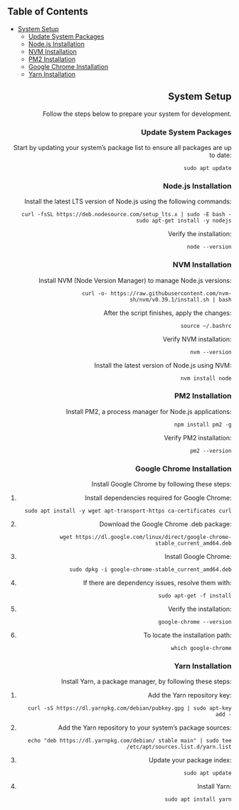 
<h2 id="table-of-contents">Table of Contents</h2>
<ul>
  <li><a href="#system-setup">System Setup</a>
    <ul>
      <li><a href="#update-system-packages">Update System Packages</a></li>
      <li><a href="#nodejs-installation">Node.js Installation</a></li>
      <li><a href="#nvm-installation">NVM Installation</a></li>
      <li><a href="#pm2-installation">PM2 Installation</a></li>
      <li><a href="#google-chrome-installation">Google Chrome Installation</a></li>
      <li><a href="#yarn-installation">Yarn Installation</a></li>
    </ul>
  </li>
</ul>

<div align="right">

<h2 id="system-setup">System Setup</h2>
<p>Follow the steps below to prepare your system for development.</p>

<h3 id="update-system-packages">Update System Packages</h3>
<p>Start by updating your system’s package list to ensure all packages are up to date:</p>
<pre><code class="language-bash">sudo apt update
</code></pre>

<h3 id="nodejs-installation">Node.js Installation</h3>
<p>Install the latest LTS version of Node.js using the following commands:</p>
<pre><code class="language-bash">curl -fsSL https://deb.nodesource.com/setup_lts.x | sudo -E bash -
sudo apt-get install -y nodejs
</code></pre>
<p>Verify the installation:</p>
<pre><code class="language-bash">node --version
</code></pre>

<h3 id="nvm-installation">NVM Installation</h3>
<p>Install NVM (Node Version Manager) to manage Node.js versions:</p>
<pre><code class="language-bash">curl -o- https://raw.githubusercontent.com/nvm-sh/nvm/v0.39.1/install.sh | bash
</code></pre>
<p>After the script finishes, apply the changes:</p>
<pre><code class="language-bash">source ~/.bashrc
</code></pre>
<p>Verify NVM installation:</p>
<pre><code class="language-bash">nvm --version
</code></pre>
<p>Install the latest version of Node.js using NVM:</p>
<pre><code class="language-bash">nvm install node
</code></pre>

<h3 id="pm2-installation">PM2 Installation</h3>
<p>Install PM2, a process manager for Node.js applications:</p>
<pre><code class="language-bash">npm install pm2 -g
</code></pre>
<p>Verify PM2 installation:</p>
<pre><code class="language-bash">pm2 --version
</code></pre>

<h3 id="google-chrome-installation">Google Chrome Installation</h3>
<p>Install Google Chrome by following these steps:</p>
<ol>
  <li>
    <p>Install dependencies required for Google Chrome:</p>
    <pre><code class="language-bash">sudo apt install -y wget apt-transport-https ca-certificates curl</code></pre>
  </li>
  <li>
    <p>Download the Google Chrome .deb package:</p>
    <pre><code class="language-bash">wget https://dl.google.com/linux/direct/google-chrome-stable_current_amd64.deb</code></pre>
  </li>
  <li>
    <p>Install Google Chrome:</p>
    <pre><code class="language-bash">sudo dpkg -i google-chrome-stable_current_amd64.deb</code></pre>
  </li>
  <li>
    <p>If there are dependency issues, resolve them with:</p>
    <pre><code class="language-bash">sudo apt-get -f install</code></pre>
  </li>
  <li>
    <p>Verify the installation:</p>
    <pre><code class="language-bash">google-chrome --version</code></pre>
  </li>
  <li>
    <p>To locate the installation path:</p>
    <pre><code class="language-bash">which google-chrome</code></pre>
  </li>
</ol>

<h3 id="yarn-installation">Yarn Installation</h3>
<p>Install Yarn, a package manager, by following these steps:</p>
<ol>
  <li>
    <p>Add the Yarn repository key:</p>
    <pre><code class="language-bash">curl -sS https://dl.yarnpkg.com/debian/pubkey.gpg | sudo apt-key add -</code></pre>
  </li>
  <li>
    <p>Add the Yarn repository to your system’s package sources:</p>
    <pre><code class="language-bash">echo "deb https://dl.yarnpkg.com/debian/ stable main" | sudo tee /etc/apt/sources.list.d/yarn.list</code></pre>
  </li>
  <li>
    <p>Update your package index:</p>
    <pre><code class="language-bash">sudo apt update</code></pre>
  </li>
  <li>
    <p>Install Yarn:</p>
    <pre><code class="language-bash">sudo apt install yarn</code></pre>
  </li>
</ol>

<!--stackedit_data:
eyJoaXN0b3J5IjpbLTk3NjAzMjIzMiwxMjM4ODg0NTUyLC0xMD
I2OTU5NjE2LDE5ODYxNjYxMjQsLTgxMDM0MDM1OF19
-->